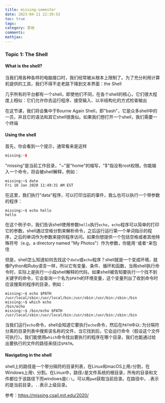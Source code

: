 ```yaml
---
title: missing-semester
date: 2023-04-11 22:39:53
toc: true
tags:
category: 其他
comments:
mathjax: 
---
```

### Topic 1: The Shell
#### What is the shell?
当我们用各种各样的电脑接口时，我们经常被从根本上限制了。为了充分利用计算机提供的工具，我们不得不走老路下降到文本界面：the Shell

几乎所有的平台都有一个shell，即使他们不同，在各个shell的核心，它们很大程度上相似：它们允许你去运行程序、接受输入、以半结构化的方式检查输出

在这节课，我们将会集中于Bourne Again Shell，即"bash"，它是众多shell中的一员，并且它的语法和其它shell很类似。如果我们想打开一个shell，我们需要一个终端

#### Using the shell
首先，你会看到一个提示，通常看来是这样
```c++
missing:~$
```
"missing"是当前工作目录，"~"是"home"的缩写，"$"指没有root权限。你能输入一个命令，将会被shell解释，例如：
```shell
missing:~$ date
Fri 10 Jan 2020 11:49:31 AM EST
```
在这里，我们执行"data"程序，可以打印当前的事件，我么也可以执行一个带参数的程序：
```shell
missing:~$ echo hello
hello
```
在这个例子中，我们告诉shell使用参数`hello`执行`echo`，`echo`程序可以简单的打印它的参数。shell通过空格分割来解析命令，之后运行运行第一个单词指示的程序，之后的单词作为参数来提供程序访问。如果你想提供一个包括空格或者其他特殊符号（e.g，a directory named "My Photos"）作为参数，你能用`'`或者`"`来包住

但是，shell怎么知道如何去找这个`date`或`echo`程序？shell就是一个变成环境，就像Python和Ruby语言一样，所以它有变量、条件、循环和函数，当用shell执行命令时，实际上是执行一小段shell解释的代码，如果shell被告知要执行一个找不到关键字的命令，它会查询一个名为`$PATH`的环境变量，这个变量列出了收到命令时应该搜索的程序的目录，例如：
```shell
missing:~$ echo $PATH
/usr/local/sbin:/usr/local/bin:/usr/sbin:/usr/bin:/sbin:/bin
missing:~$ which echo
/bin/echo
missing:~$ /bin/echo $PATH
/usr/local/sbin:/usr/local/bin:/usr/sbin:/usr/bin:/sbin:/bin
```
当我们运行`echo`命令，shell会知道它要执行`echo`命令，然后在`PATH`中以`:`为分隔符分离的目录列表中搜索该名称的文件，当它找到后，它会运行命令（假设这个文件可执行）。我们能使用`which`命令找出要执行的程序在哪个目录，我们也能通过给出要执行的文件的路径来绕过`$PATH`。
#### Navigating in the shell
shell上的路径是一个带分隔符的目录列表，在Linux和macOS上用`/`分割，在Windows上用`\ `分割。在Linux中，路径`/`是文件系统的根目录，所有的目录和文件都位于该路径下而windows是`C:\`。可以用`pwd`获取当前目录。在路径中，`.`表示的是当前目录，`..`表示上级目录。



参考：<https://missing.csail.mit.edu/2020/>